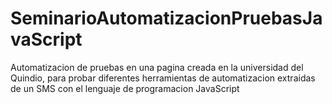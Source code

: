# SeminarioAutomatizacionPruebasJavaScript
Automatizacion de pruebas en una pagina creada en la universidad del Quindio, para probar diferentes herramientas de automatizacion extraidas de un SMS con el lenguaje de programacion JavaScript
